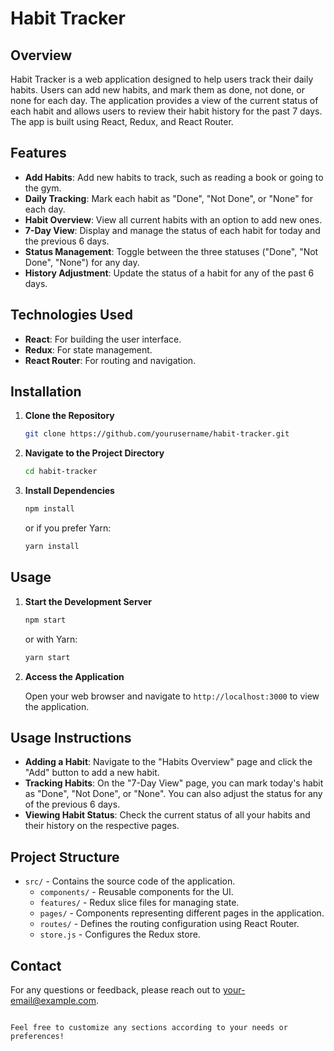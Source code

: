 # Habit Tracker

## Overview

Habit Tracker is a web application designed to help users track their daily habits. Users can add new habits, and mark them as done, not done, or none for each day. The application provides a view of the current status of each habit and allows users to review their habit history for the past 7 days. The app is built using React, Redux, and React Router.

## Features

- **Add Habits**: Add new habits to track, such as reading a book or going to the gym.
- **Daily Tracking**: Mark each habit as "Done", "Not Done", or "None" for each day.
- **Habit Overview**: View all current habits with an option to add new ones.
- **7-Day View**: Display and manage the status of each habit for today and the previous 6 days.
- **Status Management**: Toggle between the three statuses ("Done", "Not Done", "None") for any day.
- **History Adjustment**: Update the status of a habit for any of the past 6 days.

## Technologies Used

- **React**: For building the user interface.
- **Redux**: For state management.
- **React Router**: For routing and navigation.

## Installation

1. **Clone the Repository**

   ```bash
   git clone https://github.com/yourusername/habit-tracker.git
   ```

2. **Navigate to the Project Directory**

   ```bash
   cd habit-tracker
   ```

3. **Install Dependencies**

   ```bash
   npm install
   ```

   or if you prefer Yarn:

   ```bash
   yarn install
   ```

## Usage

1. **Start the Development Server**

   ```bash
   npm start
   ```

   or with Yarn:

   ```bash
   yarn start
   ```

2. **Access the Application**

   Open your web browser and navigate to `http://localhost:3000` to view the application.

## Usage Instructions

- **Adding a Habit**: Navigate to the "Habits Overview" page and click the "Add" button to add a new habit.
- **Tracking Habits**: On the "7-Day View" page, you can mark today's habit as "Done", "Not Done", or "None". You can also adjust the status for any of the previous 6 days.
- **Viewing Habit Status**: Check the current status of all your habits and their history on the respective pages.

## Project Structure

- `src/` - Contains the source code of the application.
  - `components/` - Reusable components for the UI.
  - `features/` - Redux slice files for managing state.
  - `pages/` - Components representing different pages in the application.
  - `routes/` - Defines the routing configuration using React Router.
  - `store.js` - Configures the Redux store.

## Contact

For any questions or feedback, please reach out to [your-email@example.com](mailto:your-email@example.com).

```

Feel free to customize any sections according to your needs or preferences!
